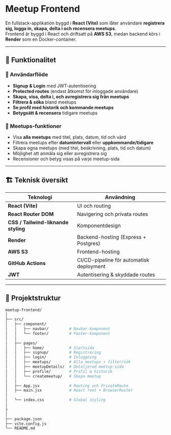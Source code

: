 # Meetup Frontend

En fullstack-applikation byggd i **React (Vite)** som låter användare **registrera sig, logga in, skapa, delta i och recensera meetups**.  
Frontend är byggd i React och driftsatt på **AWS S3**, medan backend körs i **Render** som en Docker-container.

---

## 🚀 Funktionalitet

### 👥 Användarflöde
- **Signup & Login** med JWT-autentisering  
- **Protected routes** (endast åtkomst för inloggade användare)
- **Skapa, visa, delta i, och avregistrera sig från meetups**
- **Filtrera & söka** bland meetups
- **Se profil med historik och kommande meetups**
- **Betygsätt & recensera** tidigare meetups

### 📅 Meetups-funktioner
- Visa **alla meetups** med titel, plats, datum, tid och värd
- Filtrera meetups efter **datumintervall** eller **uppkommande/tidigare**
- Skapa egna meetups (med titel, beskrivning, plats, tid och datum)
- Möjlighet att anmäla sig eller avregistrera sig
- Recensioner och betyg visas på varje meetup-sida

---

## 🏗️ Teknisk översikt

| Teknologi | Användning |
|------------|-------------|
| **React (Vite)** | UI och routing |
| **React Router DOM** | Navigering och privata routes |
| **CSS / Tailwind-liknande styling** | Komponentdesign |
| **Render** | Backend-hosting (Express + Postgres) |
| **AWS S3** | Frontend-hosting |
| **GitHub Actions** | CI/CD-pipeline för automatisk deployment |
| **JWT** | Autentisering & skyddade routes |

---

## 🧠 Projektstruktur

```bash
meetup-frontend/
│
├── src/
│   ├── component/
│   │   ├── navbar/         # Navbar-komponent
│   │   └── footer/         # Footer-komponent
│   │
│   ├── pages/
│   │   ├── home/           # Startsida
│   │   ├── signup/         # Registrering
│   │   ├── login/          # Inloggning
│   │   ├── meetups/        # Alla meetups + filter/sök
│   │   ├── meetupDetails/  # Detaljerad meetup-sida
│   │   ├── profile/        # Profil & historik
│   │   └── createmeetup/   # Skapa meetup
│   │
│   ├── App.jsx             # Routing och PrivateRoute
│   ├── main.jsx            # React root + BrowserRouter
│   
│   └── index.css           # Global styling
│
├
│
├── package.json
├── vite.config.js
└── README.md
